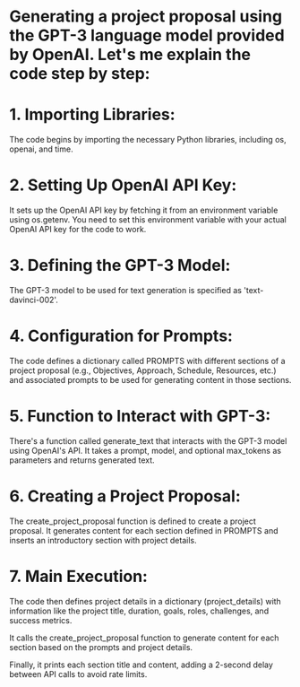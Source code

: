 # Generating a project proposal using the GPT-3 language model provided by OpenAI. Let's me explain the code step by step:


# 1. Importing Libraries:

  The code begins by importing the necessary Python libraries, including os, openai, and time.

  
# 2. Setting Up OpenAI API Key:

  It sets up the OpenAI API key by fetching it from an environment variable using os.getenv. You need to set this environment variable with your actual OpenAI API key for the code to work.
  
  
# 3. Defining the GPT-3 Model:

  The GPT-3 model to be used for text generation is specified as 'text-davinci-002'.

  
# 4. Configuration for Prompts:

  The code defines a dictionary called PROMPTS with different sections of a project proposal (e.g., Objectives, Approach, Schedule, Resources, etc.) and associated prompts to be used for generating content in those sections.

  
# 5. Function to Interact with GPT-3:

  There's a function called generate_text that interacts with the GPT-3 model using OpenAI's API. It takes a prompt, model, and optional max_tokens as parameters and returns generated text.
  
  
# 6. Creating a Project Proposal:

  The create_project_proposal function is defined to create a project proposal. It generates content for each section defined in PROMPTS and inserts an introductory section with project details.
  
  
# 7. Main Execution:

  The code then defines project details in a dictionary (project_details) with information like the project title, duration, goals, roles, challenges, and success metrics.
  
  It calls the create_project_proposal function to generate content for each section based on the prompts and project details.
  
  Finally, it prints each section title and content, adding a 2-second delay between API calls to avoid rate limits.
